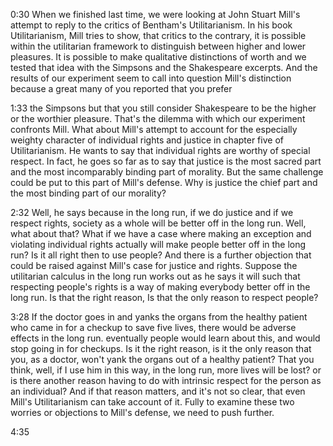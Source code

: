 0:30
When we finished last time,
we were looking at John Stuart Mill's
attempt to reply to the critics of Bentham's Utilitarianism.
In his book Utilitarianism, Mill tries to show, that critics
to the contrary, it is possible within the utilitarian framework
to distinguish between higher and lower pleasures.
It is possible to make qualitative distinctions of worth and we tested
that idea with the Simpsons and the Shakespeare excerpts.
And the results of our experiment seem to call into question
Mill's distinction because a great many of you reported that you prefer

1:33
the Simpsons but that you still consider Shakespeare to be
the higher or the worthier pleasure.
That's the dilemma with which our experiment confronts Mill.
What about Mill's attempt to account for the especially weighty character
of individual rights and justice in chapter five of Utilitarianism.
He wants to say that individual rights are worthy of special respect.
In fact, he goes so far as to say that justice is
the most sacred part and the most incomparably binding part
of morality.
But the same challenge could be put to this part of Mill's defense.
Why is justice the chief part and the most binding part of our morality?

2:32
Well, he says because in the long run,
if we do justice and if we respect rights,
society as a whole will be better off in the long run.
Well, what about that?
What if we have a case where making an exception and
violating individual rights actually will make people better off
in the long run?
Is it all right then to use people?
And there is a further objection that could be raised
against Mill's case for justice and rights.
Suppose the utilitarian calculus in the long run
works out as he says it will such that respecting people's rights
is a way of making everybody better off in the long run.
Is that the right reason,
Is that the only reason to respect people?

3:28
If the doctor goes in and yanks the organs from
the healthy patient who came in for a checkup
to save five lives,
there would be adverse effects in the long run.
eventually people would learn about this, and would stop going in for checkups.
Is it the right reason, is it the only reason that you, as a doctor, won't yank
the organs out of a healthy patient? That you think, well, if I use him in this
way, in the long run, more lives will be lost? or is there another reason having
to do with intrinsic respect for the person as an individual? And if that reason
matters, and it's not so clear, that even Mill's Utilitarianism can take account
of it. Fully to examine these two worries or objections to Mill's defense, we need
to push further.

4:35
